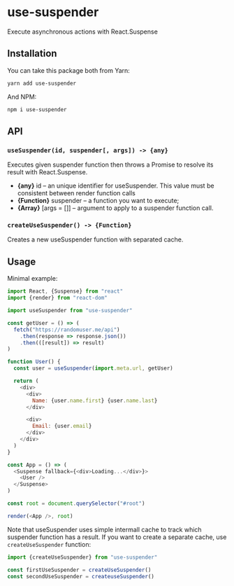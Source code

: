 # use-suspender

Execute asynchronous actions with React.Suspense

## Installation

You can take this package both from Yarn:

```sh
yarn add use-suspender
```

And NPM:

```sh
npm i use-suspender
```

## API

### `useSuspender(id, suspender[, args]) -> {any}`

Executes given suspender function then throws a Promise
to resolve its result with React.Suspense.

- **{any}** id – an unique identifier for useSuspender.
  This value must be consistent between render function calls
- **{Function}** suspender – a function you want to execute;
- **{Array<any>}** [args = []] – argument to apply to a suspender function call.

### `createUseSuspender() -> {Function}`

Creates a new useSuspender function with separated cache.

## Usage

Minimal example:

```js
import React, {Suspense} from "react"
import {render} from "react-dom"

import useSuspender from "use-suspender"

const getUser = () => (
  fetch("https://randomuser.me/api")
    .then(response => response.json())
    .then(([result]) => result)
)

function User() {
  const user = useSuspender(import.meta.url, getUser)

  return (
    <div>
      <div>
        Name: {user.name.first} {user.name.last}
      </div>

      <div>
        Email: {user.email}
      </div>
    </div>
  )
}

const App = () => (
  <Suspense fallback={<div>Loading...</div>}>
    <User />
  </Suspense>
)

const root = document.querySelector("#root")

render(<App />, root)
```

Note that useSuspender uses simple intermall cache to track which suspender function has a result.
If you want to create a separate cache, use `createUseSuspender` function:

```js
import {createUseSuspender} from "use-suspender"

const firstUseSuspender = createUseSuspender()
const secondUseSuspender = createuseSuspender()
```
